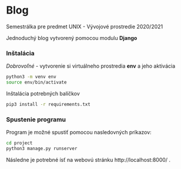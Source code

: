 # Blog
Semestrálka pre predmet UNIX - Vývojové prostredie 2020/2021

Jednoduchý blog vytvorený pomocou modulu **Django**

### Inštalácia
*Dobrovoľné* - vytvorenie si virtuálneho prostredia **env** a jeho aktivácia

```bash
python3 -m venv env
source env/bin/activate
```

Inštalácia potrebných balíčkov
```bash
pip3 install -r requirements.txt
```

### Spustenie programu
Program je možné spustiť pomocou nasledovných príkazov:
```bash
cd project
python3 manage.py runserver
```

Následne je potrebné ísť na webovú stránku http://localhost:8000/ .
